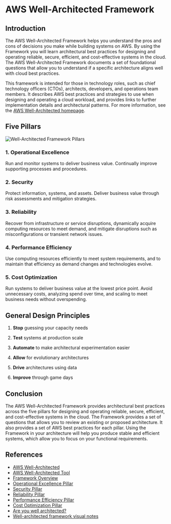 # AWS Well-Architected Framework
## Introduction

The AWS Well-Architected Framework helps you understand the pros and cons of decisions you make while building systems on AWS. By using the Framework you will learn architectural best practices for designing and operating reliable, secure, efficient, and cost-effective systems in the cloud. The AWS Well-Architected Framework documents a set of foundational questions that allow you to understand if a specific architecture aligns well with cloud best practices.

This framework is intended for those in technology roles, such as chief technology officers (CTOs), architects, developers, and operations team members. It describes AWS best practices and strategies to use when designing and operating a cloud workload, and provides links to further implementation details and architectural patterns. For more information, see the [AWS Well-Architected homepage](https://aws.amazon.com/architecture/well-architected/?ref=wellarchitected-wp&wa-lens-whitepapers.sort-by=item.additionalFields.sortDate&wa-lens-whitepapers.sort-order=desc).

## Five Pillars

![Well-Architected Framework Pillars](https://www.awsgeek.com/The-5-Pillars-of-the-AWS-Well-Architected-Framework/The-5-Pillars-of-the-AWS-Well-Architected-Framework.jpg)

### 1. Operational Excellence
Run and monitor systems to deliver business value. Continually improve supporting processes and procedures.

### 2. Security
Protect information, systems, and assets. Deliver business value through risk assessments and mitigation strategies.

### 3. Reliability
Recover from infrastructure or service disruptions, dynamically acquire computing resources to meet demand, and mitigate disruptions such as misconfigurations or transient network issues.

### 4. Performance Efficiency
Use computing resources efficiently to meet system requirements, and to maintain that efficiency as demand changes and technologies evolve.

### 5. Cost Optimization
Run systems to deliver business value at the lowest price point. Avoid unnecessary costs, analyzing spend over time, and scaling to meet business needs without overspending.

## General Design Principles
1. **Stop** guessing your capacity needs

1. **Test** systems at production scale

1. **Automate** to make architectural experimentation easier

1. **Allow** for evolutionary architectures

1. **Drive** architectures using data

1. **Improve** through game days

## Conclusion
The AWS Well-Architected Framework provides architectural best practices across the five pillars for designing and operating reliable, secure, efficient, and cost-effective systems in the cloud. The Framework provides a set of questions that allows you to review an existing or proposed architecture. It also provides a set of AWS best practices for each pillar. Using the Framework in your architecture will help you produce stable and efficient systems, which allow you to focus on your functional requirements.

## References
* [AWS Well-Architected](https://aws.amazon.com/architecture/well-architected/?wa-lens-whitepapers.sort-by=item.additionalFields.sortDate&wa-lens-whitepapers.sort-order=desc)
* [AWS Well-Architected Tool](https://aws.amazon.com/well-architected-tool/)
* [Framework Overview](https://docs.aws.amazon.com/wellarchitected/latest/framework/welcome.html)
* [Operational Excellence Pillar](https://docs.aws.amazon.com/wellarchitected/latest/operational-excellence-pillar/welcome.html)
* [Security Pillar](https://docs.aws.amazon.com/wellarchitected/latest/security-pillar/welcome.html)
* [Reliability Pillar](https://docs.aws.amazon.com/wellarchitected/latest/reliability-pillar/welcome.html)
* [Performance Efficiency Pillar](https://docs.aws.amazon.com/wellarchitected/latest/performance-efficiency-pillar/welcome.html)
* [Cost Optimization Pillar](https://docs.aws.amazon.com/wellarchitected/latest/cost-optimization-pillar/welcome.html)
* [Are you well architected?](https://youtu.be/gjNPpjYNiow)
* [Well-architected framework visual notes](https://www.awsgeek.com/AWS-Well-Architected-Framework/)

